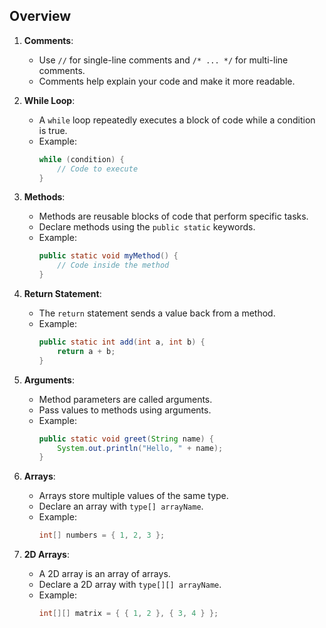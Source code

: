 ## Overview

1. **Comments**:
   - Use `//` for single-line comments and `/* ... */` for multi-line comments.
   - Comments help explain your code and make it more readable.

2. **While Loop**:
   - A `while` loop repeatedly executes a block of code while a condition is true.
   - Example:
     ```java
     while (condition) {
         // Code to execute
     }
     ```

3. **Methods**:
   - Methods are reusable blocks of code that perform specific tasks.
   - Declare methods using the `public static` keywords.
   - Example:
     ```java
     public static void myMethod() {
         // Code inside the method
     }
     ```

4. **Return Statement**:
   - The `return` statement sends a value back from a method.
   - Example:
     ```java
     public static int add(int a, int b) {
         return a + b;
     }
     ```

5. **Arguments**:
   - Method parameters are called arguments.
   - Pass values to methods using arguments.
   - Example:
     ```java
     public static void greet(String name) {
         System.out.println("Hello, " + name);
     }
     ```

6. **Arrays**:
   - Arrays store multiple values of the same type.
   - Declare an array with `type[] arrayName`.
   - Example:
     ```java
     int[] numbers = { 1, 2, 3 };
     ```

7. **2D Arrays**:
   - A 2D array is an array of arrays.
   - Declare a 2D array with `type[][] arrayName`.
   - Example:
     ```java
     int[][] matrix = { { 1, 2 }, { 3, 4 } };
     ```

